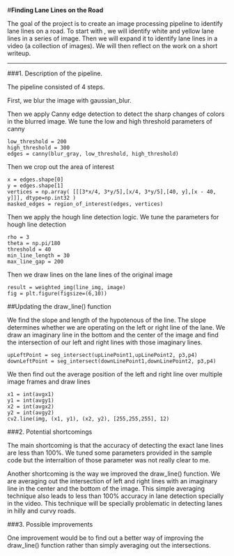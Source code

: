 #**Finding Lane Lines on the Road** 

The goal of the project is to create an image processing pipeline to identify lane lines on a road. To start with , we will identify white and yellow lane lines in a series of image. Then we will expand it to identify lane lines in a video (a collection of images). We will then reflect on the work on a short writeup.


[//]: # (Image References)

[image1]: ./examples/grayscale.jpg "Grayscale"

---

###1. Description of the pipeline. 

The pipeline consisted of 4 steps. 

First, we blur the image with gaussian_blur.

Then we apply Canny edge detection to detect the sharp changes of colors in the blurred image. We tune the low and high threshold parameters of canny
```
low_threshold = 200
high_threshold = 300
edges = canny(blur_gray, low_threshold, high_threshold)
```    
Then we crop out the area of interest 

```
x = edges.shape[0]
y = edges.shape[1]
vertices = np.array( [[[3*x/4, 3*y/5],[x/4, 3*y/5],[40, y],[x - 40, y]]], dtype=np.int32 )
masked_edges = region_of_interest(edges, vertices)
```
Then we apply the hough line detection logic. We tune the parameters for hough line detection

```
rho = 3
theta = np.pi/180
threshold = 40
min_line_length = 30
max_line_gap = 200
```
Then we draw lines on the lane lines of the original image

```
result = weighted_img(line_img, image)
fig = plt.figure(figsize=(6,10))
```

##Updating the draw_line() function

We find the slope and length of the hypotenous of the line. The slope determines whether we are operating on the left or right line of the lane. We draw an imaginary line in the bottom and the center of the image and find the intersection of our left and right lines with those imaginary lines.

```
upLeftPoint = seg_intersect(upLinePoint1,upLinePoint2, p3,p4)
downLeftPoint = seg_intersect(downLinePoint1,downLinePoint2, p3,p4)
```
We then find out the average position of the left and right line over multiple image frames and draw lines

```
x1 = int(avgx1)
y1 = int(avgy1)
x2 = int(avgx2)
y2 = int(avgy2)
cv2.line(img, (x1, y1), (x2, y2), [255,255,255], 12)
 ```

###2. Potential shortcomings

The main shortcoming is that the accuracy of detecting the exact lane lines are less than 100%. We tuned some parameters provided in the sample code but the interraltion of those parameter was not really clear to me. 

Another shortcoming is the way we improved the draw_line() function. We are averaging out the intersection of left and right lines with an imaginary line in the center and the bottom of the image. This simple averaging technique also leads to less than 100% accuracy in lane detection specially in the video. This technique will be specially problematic in detecting lanes in hilly and curvy roads. 


###3. Possible improvements

One improvement would be to find out a better way of improving the draw_line() function rather than simply averaging out the intersections.
